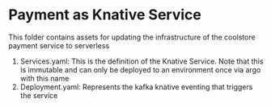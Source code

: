 # Payment as Knative Service

This folder contains assets for updating the infrastructure of the coolstore payment service to serverless

1. Services.yaml: This is the definition of the Knative Service.  Note that this is immutable and can only be deployed to an environment once via argo with this name
1. Deployment.yaml: Represents the kafka knative eventing that triggers the service
